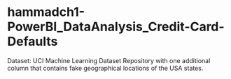 # hammadch1-PowerBI_DataAnalysis_Credit-Card-Defaults

Dataset: UCI Machine Learning Dataset Repository with one additional column that contains fake geographical locations of the USA states.
